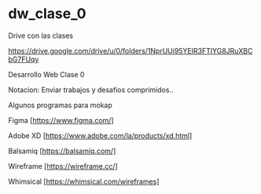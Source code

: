 # dw_clase_0

Drive con las clases

https://drive.google.com/drive/u/0/folders/1NprUUi95YEIR3FTlYG8JRuXBCbG7FUqy

Desarrollo Web Clase 0

Notacion: Enviar trabajos y desafios comprimidos..

Algunos programas para mokap


Figma [https://www.figma.com/] 

Adobe XD [https://www.adobe.com/la/products/xd.html]

Balsamiq [https://balsamiq.com/]

Wireframe [https://wireframe.cc/]

Whimsical [https://whimsical.com/wireframes]
